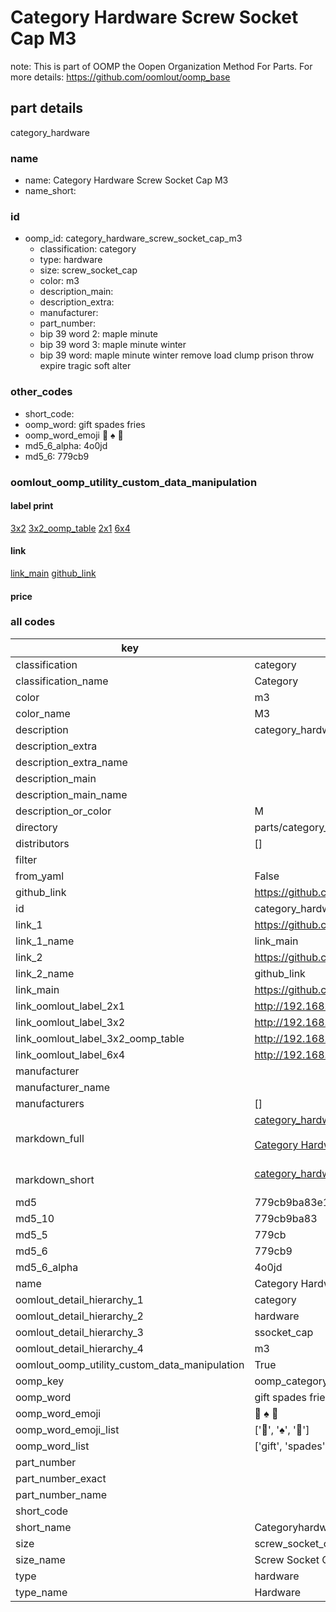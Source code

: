 # Category Hardware Screw Socket Cap M3  

note: This is part of OOMP the Oopen Organization Method For Parts. For more details: https://github.com/oomlout/oomp_base

##  part details



category_hardware

### name
* name: Category Hardware Screw Socket Cap M3
* name_short: 
### id
* oomp_id: category_hardware_screw_socket_cap_m3
  * classification: category
  * type: hardware
  * size: screw_socket_cap
  * color: m3
  * description_main: 
  * description_extra: 
  * manufacturer: 
  * part_number: 
  * bip 39 word 2: maple minute
  * bip 39 word 3: maple minute winter
  * bip 39 word: maple minute winter remove load clump prison throw expire tragic soft alter

### other_codes
* short_code: 
* oomp_word: gift spades fries
* oomp_word_emoji :gift: :spades: :fries:
* md5_6_alpha: 4o0jd
* md5_6: 779cb9






### oomlout_oomp_utility_custom_data_manipulation
#### label print
[3x2](http://192.168.1.245:1112/?label=oomp%204o0jd)
[3x2_oomp_table](http://192.168.1.107:1112/?label=oomp%204o0jd)
[2x1](http://192.168.1.242:1112/?label=oomp%204o0jd)
[6x4](http://192.168.1.55:1112/?label=oomp%204o0jd)    

#### link

[link_main](https://github.com/oomlout/oomlout_oomp_current_version_messy/tree/main/parts/category_hardware_screw_socket_cap_m3) [github_link](https://github.com/oomlout/oomlout_oomp_part_src/tree/main/parts/category_hardware_screw_socket_cap_m3)                             

#### price







### all codes 
| key | value |  
| --- | --- |  
| classification | category |  
| classification_name | Category |  
| color | m3 |  
| color_name | M3 |  
| description | category_hardware |  
| description_extra |  |  
| description_extra_name |  |  
| description_main |  |  
| description_main_name |  |  
| description_or_color | M  |  
| directory | parts/category_hardware_screw_socket_cap_m3 |  
| distributors | [] |  
| filter |  |  
| from_yaml | False |  
| github_link | https://github.com/oomlout/oomlout_oomp_part_src/tree/main/parts/category_hardware_screw_socket_cap_m3 |  
| id | category_hardware_screw_socket_cap_m3 |  
| link_1 | https://github.com/oomlout/oomlout_oomp_current_version_messy/tree/main/parts/category_hardware_screw_socket_cap_m3 |  
| link_1_name | link_main |  
| link_2 | https://github.com/oomlout/oomlout_oomp_part_src/tree/main/parts/category_hardware_screw_socket_cap_m3 |  
| link_2_name | github_link |  
| link_main | https://github.com/oomlout/oomlout_oomp_current_version_messy/tree/main/parts/category_hardware_screw_socket_cap_m3 |  
| link_oomlout_label_2x1 | http://192.168.1.242:1112/?label=oomp%204o0jd |  
| link_oomlout_label_3x2 | http://192.168.1.245:1112/?label=oomp%204o0jd |  
| link_oomlout_label_3x2_oomp_table | http://192.168.1.107:1112/?label=oomp%204o0jd |  
| link_oomlout_label_6x4 | http://192.168.1.55:1112/?label=oomp%204o0jd |  
| manufacturer |  |  
| manufacturer_name |  |  
| manufacturers | [] |  
| markdown_full | [category_hardware_screw_socket_cap_m3](https://github.com/oomlout/oomlout_oomp_current_version_messy/tree/main/parts/category_hardware_screw_socket_cap_m3)<br>[](https://github.com/oomlout/oomlout_oomp_current_version_messy/tree/main/parts/category_hardware_screw_socket_cap_m3)<br>[Category Hardware Screw Socket Cap M3](https://github.com/oomlout/oomlout_oomp_current_version_messy/tree/main/parts/category_hardware_screw_socket_cap_m3)<br><br> |  
| markdown_short | [category_hardware_screw_socket_cap_m3](https://github.com/oomlout/oomlout_oomp_current_version_messy/tree/main/parts/category_hardware_screw_socket_cap_m3)<br><br> |  
| md5 | 779cb9ba83e15560b1417b5ff823543c |  
| md5_10 | 779cb9ba83 |  
| md5_5 | 779cb |  
| md5_6 | 779cb9 |  
| md5_6_alpha | 4o0jd |  
| name | Category Hardware Screw Socket Cap M3 |  
| oomlout_detail_hierarchy_1 | category |  
| oomlout_detail_hierarchy_2 | hardware |  
| oomlout_detail_hierarchy_3 | ssocket_cap |  
| oomlout_detail_hierarchy_4 | m3 |  
| oomlout_oomp_utility_custom_data_manipulation | True |  
| oomp_key | oomp_category_hardware_screw_socket_cap_m3 |  
| oomp_word | gift spades fries |  
| oomp_word_emoji | :gift: :spades: :fries: |  
| oomp_word_emoji_list | [':gift:', ':spades:', ':fries:'] |  
| oomp_word_list | ['gift', 'spades', 'fries'] |  
| part_number |  |  
| part_number_exact |  |  
| part_number_name |  |  
| short_code |  |  
| short_name | Categoryhardware |  
| size | screw_socket_cap |  
| size_name | Screw Socket Cap |  
| type | hardware |  
| type_name | Hardware |  
